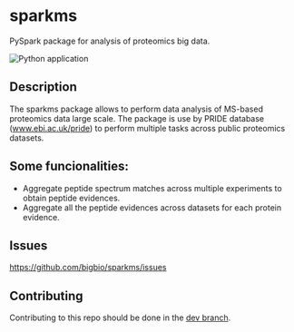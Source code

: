 # sparkms

PySpark package for analysis of proteomics big data.

![Python application](https://github.com/ypriverol/sparkMS/workflows/Python%20application/badge.svg)


## Description

The sparkms package allows to perform data analysis of MS-based proteomics data large scale. The package is use by PRIDE database (www.ebi.ac.uk/pride) to perform multiple tasks across public proteomics datasets.

## Some funcionalities:

- Aggregate peptide spectrum matches across multiple experiments to obtain peptide evidences.
- Aggregate all the peptide evidences across datasets for each protein evidence.


## Issues

https://github.com/bigbio/sparkms/issues

## Contributing

Contributing to this repo should be done in the [dev branch](https://github.com/bigbio/sparkms/tree/dev).

